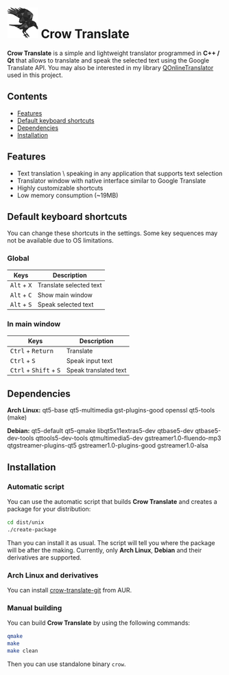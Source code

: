 # ![Crow Translate logo](./dist/unix/generic/menuicons/72x72/apps/crow-translate.png) Crow Translate

**Crow Translate** is a simple and lightweight translator programmed in **C++ / Qt** that allows to translate and speak the selected text using the Google Translate API.
You may also be interested in my library [QOnlineTranslator](https://github.com/Shatur95/QOnlineTranslator "A library that provides free use of the Google Translate API for Qt5") used in this project. 

## Contents

* [Features](#features)
* [Default keyboard shortcuts](#default-keyboard-shortcuts)
* [Dependencies](#dependencies)
* [Installation](#installation)

## Features

* Text translation \ speaking in any application that supports text selection
* Translator window with native interface similar to Google Translate
* Highly customizable shortcuts
* Low memory consumption (~19MB)

## Default keyboard shortcuts

You can change these shortcuts in the settings. Some key sequences may not be available due to OS limitations.

### Global

|  Keys                         | Description             |
|-------------------------------|-------------------------|
| <kbd>Alt</kbd> + <kbd>X</kbd> | Translate selected text |
| <kbd>Alt</kbd> + <kbd>C</kbd> | Show main window        |
| <kbd>Alt</kbd> + <kbd>S</kbd> | Speak selected text     |

### In main window

|  Keys                                             | Description               |
|---------------------------------------------------|---------------------------|
| <kbd>Ctrl</kbd> + <kbd>Return</kbd>               | Translate                 |
| <kbd>Ctrl</kbd> + <kbd>S</kbd>                    | Speak input text          |
| <kbd>Ctrl</kbd> + <kbd>Shift</kbd> + <kbd>S</kbd> | Speak translated text     |

## Dependencies

**Arch Linux:** qt5-base qt5-multimedia gst-plugins-good openssl qt5-tools (make)

**Debian:** qt5-default qt5-qmake libqt5x11extras5-dev qtbase5-dev qtbase5-dev-tools qttools5-dev-tools qtmultimedia5-dev gstreamer1.0-fluendo-mp3 qtgstreamer-plugins-qt5 gstreamer1.0-plugins-good gstreamer1.0-alsa

## Installation

### Automatic script

You can use the automatic script that builds **Crow Translate** and creates a package for your distribution:

```bash
cd dist/unix
./create-package
```

Than you can install it as usual. The script will tell you where the package will be after the making. Currently, only **Arch Linux**, **Debian** and their derivatives are supported.

### Arch Linux and derivatives

You can install [crow-translate-git](https://aur.archlinux.org/packages/crow-translate-git "A simple and lightweight translator that allows to translate and speak the selected text using the Google Translate API") from AUR.

### Manual building

You can build **Crow Translate** by using the following commands:

```bash
qmake
make
make clean
```

Then you can use standalone binary `crow`.
